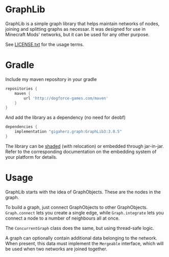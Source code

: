 # GraphLib
GraphLib is a simple graph library that helps maintain networks of nodes, joining and splitting graphs as necessar.
It was designed for use in Minecraft Mods' networks, but it can be used for any other purpose.

See [LICENSE.txt](LICENSE.txt) for the usage terms.

# Gradle

Include my maven repository in your gradle
```gradle
repositories {
    maven {
        url 'http://dogforce-games.com/maven'
    }
}
```

And add the library as a dependency (no need for deobf) 
```gradle
dependencies {
    implementation "gigaherz.graph:GraphLib3:3.0.5"
}
```

The library can be [shaded](https://github.com/johnrengelman/shadow) (with relocation) or embedded through jar-in-jar. Refer to the corresponding documentation on the embedding system of your platform for details.

# Usage

GraphLib starts with the idea of GraphObjects. These are the nodes in the graph. 

To build a graph, just connect GraphObjects to other GraphObjects. `Graph.connect` lets you create a single edge, while `Graph.integrate` lets you connect a node to a number of neighbours all at once.

The `ConcurrentGraph` class does the same, but using thread-safe logic.

A graph can optionally contain additional data belonging to the network. When present, this data must implement the `Mergeable` interface, which will be used when two networks are joined together.

